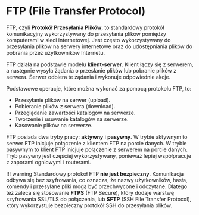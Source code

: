 # FTP (File Transfer Protocol)

FTP, czyli **Protokół Przesyłania Plików**, to standardowy protokół komunikacyjny wykorzystywany do przesyłania plików pomiędzy komputerami w sieci internetowej. Jest często wykorzystywany do przesyłania plików na serwery internetowe oraz do udostępniania plików do pobrania przez użytkowników Internetu.

FTP działa na podstawie modelu **klient-serwer**. Klient łączy się z serwerem, a następnie wysyła żądania o przesłanie plików lub pobranie plików z serwera. Serwer odbiera te żądania i wykonuje odpowiednie akcje.

Podstawowe operacje, które można wykonać za pomocą protokołu FTP, to:

- Przesyłanie plików na serwer (upload).
- Pobieranie plików z serwera (download).
- Przeglądanie zawartości katalogów na serwerze.
- Tworzenie i usuwanie katalogów na serwerze.
- Kasowanie plików na serwerze.

FTP posiada dwa tryby pracy: **aktywny** i **pasywny**. W trybie aktywnym to serwer FTP inicjuje połączenie z klientem FTP na porcie danych. W trybie pasywnym to klient FTP inicjuje połączenie z serwerem na porcie danych. Tryb pasywny jest częściej wykorzystywany, ponieważ lepiej współpracuje z zaporami ogniowymi i routerami.

!!! warning
	 Standardowy protokół FTP **nie jest bezpieczny**. Komunikacja odbywa się bez szyfrowania, co oznacza, że nazwy użytkowników, hasła, komendy i przesyłane pliki mogą być przechwycone i odczytane. Dlatego też zaleca się stosowanie **FTPS** (FTP Secure), który dodaje warstwę szyfrowania SSL/TLS do połączenia, lub **SFTP** (SSH File Transfer Protocol), który wykorzystuje bezpieczny protokół SSH do przesyłania plików.
